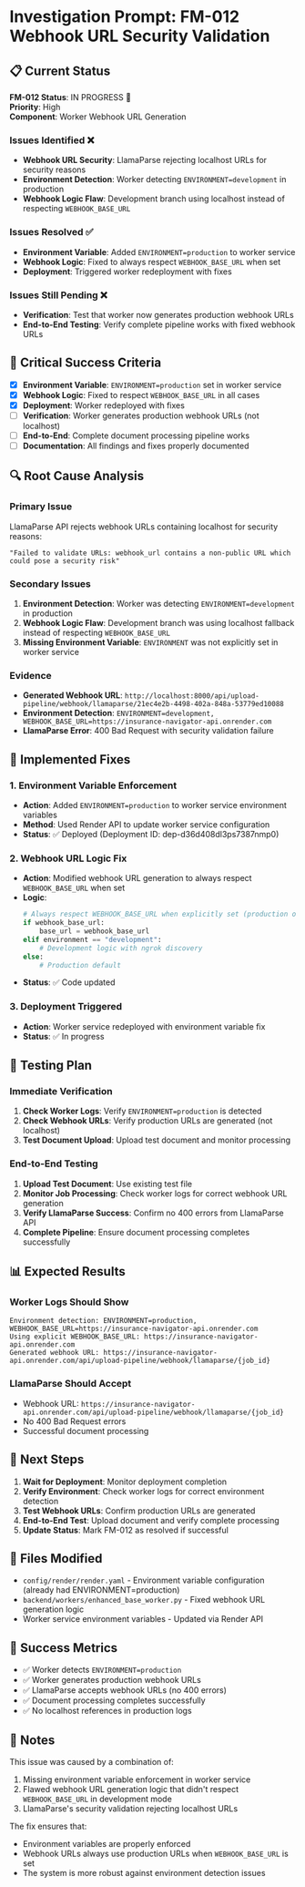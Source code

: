 # Investigation Prompt: FM-012 Webhook URL Security Validation

## 📋 **Current Status**

**FM-012 Status**: IN PROGRESS 🔄  
**Priority**: High  
**Component**: Worker Webhook URL Generation  

### **Issues Identified** ❌
- **Webhook URL Security**: LlamaParse rejecting localhost URLs for security reasons
- **Environment Detection**: Worker detecting `ENVIRONMENT=development` in production
- **Webhook Logic Flaw**: Development branch using localhost instead of respecting `WEBHOOK_BASE_URL`

### **Issues Resolved** ✅
- **Environment Variable**: Added `ENVIRONMENT=production` to worker service
- **Webhook Logic**: Fixed to always respect `WEBHOOK_BASE_URL` when set
- **Deployment**: Triggered worker redeployment with fixes

### **Issues Still Pending** ❌
- **Verification**: Test that worker now generates production webhook URLs
- **End-to-End Testing**: Verify complete pipeline works with fixed webhook URLs

## 🚨 **Critical Success Criteria**

- [x] **Environment Variable**: `ENVIRONMENT=production` set in worker service
- [x] **Webhook Logic**: Fixed to respect `WEBHOOK_BASE_URL` in all cases
- [x] **Deployment**: Worker redeployed with fixes
- [ ] **Verification**: Worker generates production webhook URLs (not localhost)
- [ ] **End-to-End**: Complete document processing pipeline works
- [ ] **Documentation**: All findings and fixes properly documented

## 🔍 **Root Cause Analysis**

### **Primary Issue**
LlamaParse API rejects webhook URLs containing localhost for security reasons:
```
"Failed to validate URLs: webhook_url contains a non-public URL which could pose a security risk"
```

### **Secondary Issues**
1. **Environment Detection**: Worker was detecting `ENVIRONMENT=development` in production
2. **Webhook Logic Flaw**: Development branch was using localhost fallback instead of respecting `WEBHOOK_BASE_URL`
3. **Missing Environment Variable**: `ENVIRONMENT` was not explicitly set in worker service

### **Evidence**
- **Generated Webhook URL**: `http://localhost:8000/api/upload-pipeline/webhook/llamaparse/21ec4e2b-4498-402a-848a-53779ed10088`
- **Environment Detection**: `ENVIRONMENT=development, WEBHOOK_BASE_URL=https://insurance-navigator-api.onrender.com`
- **LlamaParse Error**: 400 Bad Request with security validation failure

## 🔧 **Implemented Fixes**

### **1. Environment Variable Enforcement**
- **Action**: Added `ENVIRONMENT=production` to worker service environment variables
- **Method**: Used Render API to update worker service configuration
- **Status**: ✅ Deployed (Deployment ID: dep-d36d408dl3ps7387nmp0)

### **2. Webhook URL Logic Fix**
- **Action**: Modified webhook URL generation to always respect `WEBHOOK_BASE_URL` when set
- **Logic**: 
  ```python
  # Always respect WEBHOOK_BASE_URL when explicitly set (production override)
  if webhook_base_url:
      base_url = webhook_base_url
  elif environment == "development":
      # Development logic with ngrok discovery
  else:
      # Production default
  ```
- **Status**: ✅ Code updated

### **3. Deployment Triggered**
- **Action**: Worker service redeployed with environment variable fix
- **Status**: ✅ In progress

## 🧪 **Testing Plan**

### **Immediate Verification**
1. **Check Worker Logs**: Verify `ENVIRONMENT=production` is detected
2. **Check Webhook URLs**: Verify production URLs are generated (not localhost)
3. **Test Document Upload**: Upload test document and monitor processing

### **End-to-End Testing**
1. **Upload Test Document**: Use existing test file
2. **Monitor Job Processing**: Check worker logs for correct webhook URL generation
3. **Verify LlamaParse Success**: Confirm no 400 errors from LlamaParse API
4. **Complete Pipeline**: Ensure document processing completes successfully

## 📊 **Expected Results**

### **Worker Logs Should Show**
```
Environment detection: ENVIRONMENT=production, WEBHOOK_BASE_URL=https://insurance-navigator-api.onrender.com
Using explicit WEBHOOK_BASE_URL: https://insurance-navigator-api.onrender.com
Generated webhook URL: https://insurance-navigator-api.onrender.com/api/upload-pipeline/webhook/llamaparse/{job_id}
```

### **LlamaParse Should Accept**
- Webhook URL: `https://insurance-navigator-api.onrender.com/api/upload-pipeline/webhook/llamaparse/{job_id}`
- No 400 Bad Request errors
- Successful document processing

## 🔄 **Next Steps**

1. **Wait for Deployment**: Monitor deployment completion
2. **Verify Environment**: Check worker logs for correct environment detection
3. **Test Webhook URLs**: Confirm production URLs are generated
4. **End-to-End Test**: Upload document and verify complete processing
5. **Update Status**: Mark FM-012 as resolved if successful

## 📁 **Files Modified**

- `config/render/render.yaml` - Environment variable configuration (already had ENVIRONMENT=production)
- `backend/workers/enhanced_base_worker.py` - Fixed webhook URL generation logic
- Worker service environment variables - Updated via Render API

## 🎯 **Success Metrics**

- ✅ Worker detects `ENVIRONMENT=production`
- ✅ Worker generates production webhook URLs
- ✅ LlamaParse accepts webhook URLs (no 400 errors)
- ✅ Document processing completes successfully
- ✅ No localhost references in production logs

## 📝 **Notes**

This issue was caused by a combination of:
1. Missing environment variable enforcement in worker service
2. Flawed webhook URL generation logic that didn't respect `WEBHOOK_BASE_URL` in development mode
3. LlamaParse's security validation rejecting localhost URLs

The fix ensures that:
- Environment variables are properly enforced
- Webhook URLs always use production URLs when `WEBHOOK_BASE_URL` is set
- The system is more robust against environment detection issues
